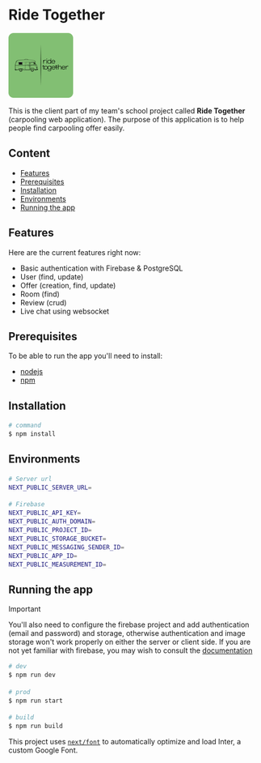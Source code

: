 # Ride Together

![preview](public/logo.png)

This is the client part of my team's school project called **Ride Together** (carpooling web application). The purpose of this application is to help people find carpooling offer easily.

## Content

- [Features](#features)
- [Prerequisites](#prerequisites)
- [Installation](#installation)
- [Environments](#environments)
- [Running the app](#running-the-app)

## Features

Here are the current features right now:

- Basic authentication with Firebase & PostgreSQL
- User (find, update)
- Offer (creation, find, update)
- Room (find)
- Review (crud)
- Live chat using websocket

## Prerequisites

To be able to run the app you'll need to install:

- [nodejs](https://nodejs.org/)
- [npm](https://www.npmjs.com/)

## Installation

```bash
# command
$ npm install
```

## Environments

```bash
# Server url
NEXT_PUBLIC_SERVER_URL=

# Firebase
NEXT_PUBLIC_API_KEY=
NEXT_PUBLIC_AUTH_DOMAIN=
NEXT_PUBLIC_PROJECT_ID=
NEXT_PUBLIC_STORAGE_BUCKET=
NEXT_PUBLIC_MESSAGING_SENDER_ID=
NEXT_PUBLIC_APP_ID=
NEXT_PUBLIC_MEASUREMENT_ID=
```

## Running the app

> [!IMPORTANT]
> You'll also need to configure the firebase project and add authentication (email and password) and storage, otherwise authentication and image storage won't work properly on either the server or client side. If you are not yet familiar with firebase, you may wish to consult the [documentation](https://firebase.google.com/docs)

```bash
# dev
$ npm run dev

# prod
$ npm run start

# build
$ npm run build
```

This project uses [`next/font`](https://nextjs.org/docs/basic-features/font-optimization) to automatically optimize and load Inter, a custom Google Font.
